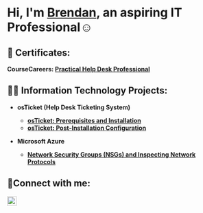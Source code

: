 <h1>Hi, I'm <a href="https://www.linkedin.com/in/brendan-clake-739883262/">Brendan</a>, an aspiring IT Professional</a>☺</h1>

<h2>📖 Certificates:</h2>

<b>CourseCareers:<b/> <a href="https://imgur.com/6c373531-782f-4abc-b46a-4c0f90d53685">Practical Help Desk Professional</a>

<h2>👨‍💻 Information Technology Projects:</h2>

- <b>osTicket (Help Desk Ticketing System)</b>
  - [osTicket: Prerequisites and Installation](https://github.com/BrendanC11/osticket-prereqs)
  - [osTicket: Post-Installation Configuration](https://github.com/BrendanC11/osticket-postinstall)
  
- <b>Microsoft Azure</b>
  - [Network Security Groups (NSGs) and Inspecting Network Protocols](https://github.com/BrendanC11/azure-NSGs.and.net.protocols)

<h2>🤳Connect with me:</h2>

[<img align="left" alt="Josh | LinkedIn" width="22px" src="https://cdn.jsdelivr.net/npm/simple-icons@v3/icons/linkedin.svg" />][linkedin]

[linkedin]: https://www.linkedin.com/in/brendan-clake-739883262/
